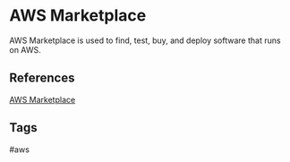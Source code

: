 # AWS Marketplace

AWS Marketplace is used to find, test, buy, and deploy software that runs on AWS.  

## References
[AWS Marketplace](https://aws.amazon.com/marketplace/)

## Tags
#aws
